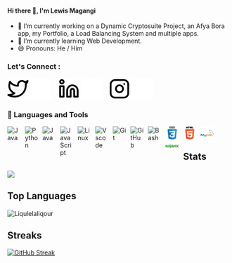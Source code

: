 #### Hi there 👋, I'm Lewis Magangi

- 🔭 I’m currently working on a Dynamic Cryptosuite Project, an Afya Bora app, my Portfolio, a Load Balancing System and multiple apps. 
- 🌱 I’m currently learning Web Development.
- 😄 Pronouns: He / Him

### Let's Connect :

[![website](./Images/twitter-light.svg)](https://twitter.com/Lewis_Magangi#gh-light-mode-only)
[![website](./Images/twitter-dark.svg)](https://twitter.com/Lewis_Magangi#gh-dark-mode-only)
&nbsp;&nbsp;
[![website](./Images/linkedin-light.svg)](https://linkedin.com/in/lewis-magangi#gh-light-mode-only)
[![website](./Images/linkedin-dark.svg)](https://linkedin.com/in/lewis-magangi#gh-dark-mode-only)
&nbsp;&nbsp;
[![website](./Images/instagram-light.svg)](https://instagram.com/Liquelaliqour#gh-light-mode-only)
[![website](./Images/instagram-dark.svg)](https://instagram.com/Liquelaliqour#gh-dark-mode-only)

### 🧰 Languages and Tools

<img align="left" alt="Java" width="30px" style="padding-right:10px;" src="https://cdn.jsdelivr.net/gh/devicons/devicon/icons/c/c-original.svg" />
<img align="left" alt="Python" width="30px" style="padding-right:10px;" src="https://cdn.jsdelivr.net/gh/devicons/devicon/icons/python/python-plain.svg" />
<img align="left" alt="Java" width="30px" style="padding-right:10px;" src="https://cdn.jsdelivr.net/gh/devicons/devicon/icons/java/java-original.svg"/>
<img align="left" alt="JavaScript" width="30px" style="padding-right:10px;" src="https://cdn.jsdelivr.net/gh/devicons/devicon/icons/javascript/javascript-plain.svg" />
<img align="left" alt="Linux" width="30px" style="padding-right:10px;" src="https://cdn.jsdelivr.net/gh/devicons/devicon/icons/linux/linux-original.svg" />
<img align="left" alt="Vscode" width="30px" style="padding-right:10px;" src="https://cdn.jsdelivr.net/gh/devicons/devicon/icons/vscode/vscode-original.svg" />
<img align="left" alt="Git" width="30px" style="padding-right:10px;" src="https://cdn.jsdelivr.net/gh/devicons/devicon/icons/git/git-plain-wordmark.svg" />
<img align="left" alt="GitHub" width="30px" style="padding-right:10px;" src="https://cdn.jsdelivr.net/gh/devicons/devicon/icons/github/github-darka.svg" />
<img align="left" alt="Bash" width="30px" style="padding-right:10px;" src="https://cdn.jsdelivr.net/gh/devicons/devicon/icons/bash/bash-original.svg" />
<img align="left" alt="css3" width="30px" style="padding-right:10px;" src="https://raw.githubusercontent.com/devicons/devicon/master/icons/css3/css3-original-wordmark.svg"/>
<img align="left" alt="html5" width="30px" style="padding-right:10px;" src="https://raw.githubusercontent.com/devicons/devicon/master/icons/html5/html5-original-wordmark.svg"/>
<img align="left" alt="Mysql" width="30px" style="padding-right:10px;" src="https://raw.githubusercontent.com/devicons/devicon/master/icons/mysql/mysql-original-wordmark.svg"/>
<img align="left" alt="Nginx" width="30px" style="padding-right:10px;" src="https://raw.githubusercontent.com/devicons/devicon/master/icons/nginx/nginx-original.svg"/>

<br />

#

##  Stats


<p>
<img height="180em" src="https://github-readme-stats.vercel.app/api?username=Liquelaliqour&show_icons=true&hide_border=true&&count_private=true&include_all_commits=true&show_icons=true&theme=gotham" align = "center"/>

## Top Languages

<img height="180em" src="https://github-readme-stats.vercel.app/api/top-langs?username=Liquelaliqour&langs_count=8&show_icons=true&locale=en&layout=compact&hide_border=true&theme=gotham" alt="Liqulelaliqour" align = "center"/>
</p>

## Streaks

[![GitHub Streak](https://streak-stats.demolab.com?user=Liquelaliqour&theme=dark&mode=weekly)](https://git.io/streak-stats)
</details>

[twitter]: https://twitter.com/Lewis_Magangi
[instagram]: https://instagram.com/Liquelaliqour
[linkedin]: https://linkedin.com/in/lewis-magangi
